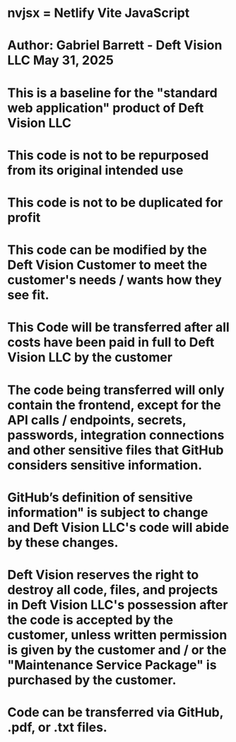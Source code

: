 # nvjsx = Netlify Vite JavaScript

# Author: Gabriel Barrett - Deft Vision LLC May 31, 2025
# This is a baseline for the "standard web application" product of Deft Vision LLC

# This code is not to be repurposed from its original intended use
# This code is not to be duplicated for profit
# This code can be modified by the Deft Vision Customer to meet the customer's needs / wants how they see fit.
# This Code will be transferred after all costs have been paid in full to Deft Vision LLC by the customer
# The code being transferred will only contain the frontend, except for the API calls / endpoints, secrets, passwords, integration connections and other sensitive files that GitHub considers sensitive information.
# GitHub’s definition of sensitive information" is subject to change and Deft Vision LLC's code will abide by these changes.

# Deft Vision reserves the right to destroy all code, files, and projects in Deft Vision LLC's possession after the code is accepted by the customer, unless written permission is given by the customer and / or the "Maintenance Service Package" is purchased by the customer.
# Code can be transferred via GitHub, .pdf, or .txt files.

